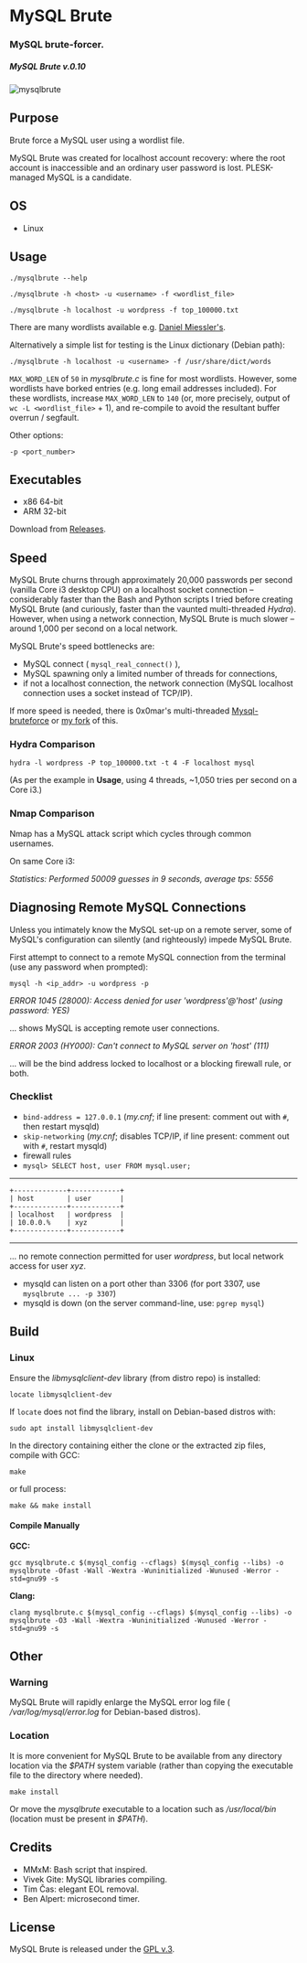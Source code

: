 
# MySQL Brute

### MySQL brute-forcer.

##### MySQL Brute v.0.10


[1]: https://tinram.github.io/images/mysqlbrute.png
![mysqlbrute][1]


## Purpose

Brute force a MySQL user using a wordlist file.

MySQL Brute was created for localhost account recovery: where the root account is inaccessible and an ordinary user password is lost. PLESK-managed MySQL is a candidate.


## OS

+ Linux


## Usage

    ./mysqlbrute --help

    ./mysqlbrute -h <host> -u <username> -f <wordlist_file>

    ./mysqlbrute -h localhost -u wordpress -f top_100000.txt

There are many wordlists available e.g. [Daniel Miessler's](https://github.com/danielmiessler/SecLists/tree/master/Passwords).

Alternatively a simple list for testing is the Linux dictionary (Debian path):

    ./mysqlbrute -h localhost -u <username> -f /usr/share/dict/words

`MAX_WORD_LEN` of `50` in *mysqlbrute.c* is fine for most wordlists. However, some wordlists have borked entries (e.g. long email addresses included). For these wordlists, increase `MAX_WORD_LEN` to `140` (or, more precisely, output of `wc -L <wordlist_file>` + 1), and re-compile to avoid the resultant buffer overrun / segfault.

Other options:

    -p <port_number>


## Executables

+ x86 64-bit
+ ARM 32-bit

Download from [Releases](https://github.com/Tinram/MySQL-Brute/releases/latest).


## Speed

MySQL Brute churns through approximately 20,000 passwords per second (vanilla Core i3 desktop CPU) on a localhost socket connection &ndash; considerably faster than the Bash and Python scripts I tried before creating MySQL Brute (and curiously, faster than the vaunted multi-threaded *Hydra*). However, when using a network connection, MySQL Brute is much slower &ndash; around 1,000 per second on a local network.

MySQL Brute's speed bottlenecks are:

+ MySQL connect ( `mysql_real_connect()` ),
+ MySQL spawning only a limited number of threads for connections,
+ if not a localhost connection, the network connection (MySQL localhost connection uses a socket instead of TCP/IP).

If more speed is needed, there is 0x0mar's multi-threaded [Mysql-bruteforce](https://github.com/0x0mar/Mysql-bruteforce) or [my fork](https://github.com/Tinram/Mysql-bruteforce) of this.


### Hydra Comparison

    hydra -l wordpress -P top_100000.txt -t 4 -F localhost mysql

(As per the example in **Usage**, using 4 threads, ~1,050 tries per second on a Core i3.)

### Nmap Comparison

Nmap has a MySQL attack script which cycles through common usernames.

On same Core i3:

*Statistics: Performed 50009 guesses in 9 seconds, average tps: 5556*


## Diagnosing Remote MySQL Connections

Unless you intimately know the MySQL set-up on a remote server, some of MySQL's configuration can silently (and righteously) impede MySQL Brute.

First attempt to connect to a remote MySQL connection from the terminal (use any password when prompted):

    mysql -h <ip_addr> -u wordpress -p

*ERROR 1045 (28000): Access denied for user 'wordpress'@'host' (using password: YES)*

... shows MySQL is accepting remote user connections.

*ERROR 2003 (HY000): Can't connect to MySQL server on 'host' (111)*

... will be the bind address locked to localhost or a blocking firewall rule, or both.

### Checklist

+ `bind-address = 127.0.0.1` (*my.cnf*; if line present: comment out with `#`, then restart mysqld)
+ `skip-networking` (*my.cnf*; disables TCP/IP, if line present: comment out with `#`, restart mysqld)
+ firewall rules
+ `mysql> SELECT host, user FROM mysql.user;`

---
    +-------------+------------+
    | host        | user       |
    +-------------+------------+
    | localhost   | wordpress  |
    | 10.0.0.%    | xyz        |
    +-------------+------------+
---
... no remote connection permitted for user *wordpress*, but local network access for user *xyz*.

+ mysqld can listen on a port other than 3306 (for port 3307, use `mysqlbrute ... -p 3307`)
+ mysqld is down (on the server command-line, use: `pgrep mysql`)


## Build

### Linux

Ensure the *libmysqlclient-dev* library (from distro repo) is installed:

    locate libmysqlclient-dev

If `locate` does not find the library, install on Debian-based distros with:

    sudo apt install libmysqlclient-dev

In the directory containing either the clone or the extracted zip files, compile with GCC:

    make

or full process:

    make && make install

#### Compile Manually

**GCC:**

    gcc mysqlbrute.c $(mysql_config --cflags) $(mysql_config --libs) -o mysqlbrute -Ofast -Wall -Wextra -Wuninitialized -Wunused -Werror -std=gnu99 -s

**Clang:**

    clang mysqlbrute.c $(mysql_config --cflags) $(mysql_config --libs) -o mysqlbrute -O3 -Wall -Wextra -Wuninitialized -Wunused -Werror -std=gnu99 -s


## Other

### Warning

MySQL Brute will rapidly enlarge the MySQL error log file ( */var/log/mysql/error.log* for Debian-based distros).

### Location

It is more convenient for MySQL Brute to be available from any directory location via the *$PATH* system variable (rather than copying the executable file to the directory where needed).

    make install

Or move the *mysqlbrute* executable to a location such as */usr/local/bin* (location must be present in *$PATH*).


## Credits

+ MMxM: Bash script that inspired.
+ Vivek Gite: MySQL libraries compiling.
+ Tim Čas: elegant EOL removal.
+ Ben Alpert: microsecond timer.


## License

MySQL Brute is released under the [GPL v.3](https://www.gnu.org/licenses/gpl-3.0.html).
